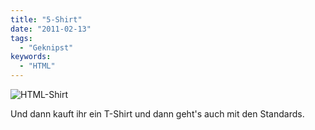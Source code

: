 ```yaml
---
title: "5-Shirt"
date: "2011-02-13"
tags:
  - "Geknipst"
keywords:
  - "HTML"
---
```


![HTML-Shirt](/images/codecandies/photo-1-e1297636618762-686x914.jpg)

Und dann kauft ihr ein T-Shirt und dann geht's auch mit den Standards.
